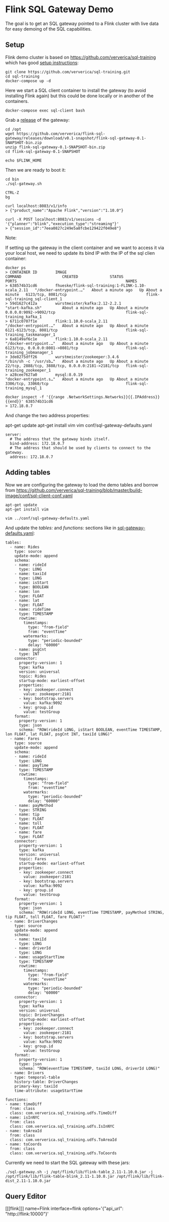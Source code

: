 
# Flink SQL Gateway Demo

The goal is to get an SQL gateway pointed to a Flink cluster with live data for easy demoing of the SQL capabilities.

## Setup

Flink demo cluster is based on https://github.com/ververica/sql-training which has good [setup instructions](https://github.com/ververica/sql-training/wiki/Setting-up-the-Training-Environment):

    git clone https://github.com/ververica/sql-training.git
    cd sql-training
    docker-compose up -d


Here we start a SQL client container to install the gateway (to avoid installing Flink again) but this could be done locally or in another of the containers.

    docker-compose exec sql-client bash

Grab a [release](https://github.com/ververica/flink-sql-gateway/releases) of the gateway:

    cd /opt
    wget https://github.com/ververica/flink-sql-gateway/releases/download/v0.1-snapshot/flink-sql-gateway-0.1-SNAPSHOT-bin.zip
    unzip flink-sql-gateway-0.1-SNAPSHOT-bin.zip
    cd flink-sql-gateway-0.1-SNAPSHOT

    echo $FLINK_HOME

Then we are ready to boot it:

    cd bin
    ./sql-gateway.sh

    CTRL-Z
    bg

    curl localhost:8083/v1/info
    > {"product_name":"Apache Flink","version":"1.10.0"}

    curl -X POST localhost:8083/v1/sessions -d '{"planner":"blink","execution_type":"streaming"}'
    > {"session_id":"7eea0827c249e5a8fcbe129422f049e8"}


Note:

If setting up the gateway in the client container and we want to access it via your local host, we need to update its bind IP with the IP of the sql clien container:

    docker ps
    > CONTAINER ID        IMAGE                                                COMMAND                  CREATED              STATUS              PORTS                                                NAMES
    > 638574b31cd6        fhueske/flink-sql-training:1-FLINK-1.10-scala_2.11   "/docker-entrypoint.…"   About a minute ago   Up About a minute   6123/tcp, 8081/tcp                                   flink-sql-training_sql-client_1
    > 59d1627c412a        wurstmeister/kafka:2.12-2.2.1                        "start-kafka.sh"         About a minute ago   Up About a minute   0.0.0.0:9092->9092/tcp                               flink-sql-training_kafka_1
    > 6711c0707f1e        flink:1.10.0-scala_2.11                              "/docker-entrypoint.…"   About a minute ago   Up About a minute   6121-6123/tcp, 8081/tcp                              flink-sql-training_taskmanager_1
    > 6a8149af6c1e        flink:1.10.0-scala_2.11                              "/docker-entrypoint.…"   About a minute ago   Up About a minute   6123/tcp, 0.0.0.0:8081->8081/tcp                     flink-sql-training_jobmanager_1
    > 3de8275dff26        wurstmeister/zookeeper:3.4.6                         "/bin/sh -c '/usr/sb…"   About a minute ago   Up About a minute   22/tcp, 2888/tcp, 3888/tcp, 0.0.0.0:2181->2181/tcp   flink-sql-training_zookeeper_1
    > a28cee7627a0        mysql:8.0.19                                         "docker-entrypoint.s…"   About a minute ago   Up About a minute   3306/tcp, 33060/tcp                                  flink-sql-training_mysql_1

    docker inspect -f '{{range .NetworkSettings.Networks}}{{.IPAddress}}{{end}}' 638574b31cd6
    > 172.18.0.7

And change the two address properties:

   apt-get update
   apt-get install vim
   vim conf/sql-gateway-defaults.yaml

    server:
      # The address that the gateway binds itself.
      bind-address: 172.18.0.7
      # The address that should be used by clients to connect to the gateway.
      address: 172.18.0.7


## Adding tables

Now we are configuring the gateway to load the demo tables and borrow from https://github.com/ververica/sql-training/blob/master/build-image/conf/sql-client-conf.yaml

    apt-get update
    apt-get install vim

    vim ../conf/sql-gateway-defaults.yaml

And update the *tables:* and *functions:* sections like in [sql-gateway-defaults.yaml](sql-gateway-defaults.yaml):

    tables:
      - name: Rides
        type: source
        update-mode: append
        schema:
        - name: rideId
          type: LONG
        - name: taxiId
          type: LONG
        - name: isStart
          type: BOOLEAN
        - name: lon
          type: FLOAT
        - name: lat
          type: FLOAT
        - name: rideTime
          type: TIMESTAMP
          rowtime:
            timestamps:
              type: "from-field"
              from: "eventTime"
            watermarks:
              type: "periodic-bounded"
              delay: "60000"
        - name: psgCnt
          type: INT
        connector:
          property-version: 1
          type: kafka
          version: universal
          topic: Rides
          startup-mode: earliest-offset
          properties:
          - key: zookeeper.connect
            value: zookeeper:2181
          - key: bootstrap.servers
            value: kafka:9092
          - key: group.id
            value: testGroup
        format:
          property-version: 1
          type: json
          schema: "ROW(rideId LONG, isStart BOOLEAN, eventTime TIMESTAMP, lon FLOAT, lat FLOAT, psgCnt INT, taxiId LONG)"
      - name: Fares
        type: source
        update-mode: append
        schema:
        - name: rideId
          type: LONG
        - name: payTime
          type: TIMESTAMP
          rowtime:
            timestamps:
              type: "from-field"
              from: "eventTime"
            watermarks:
              type: "periodic-bounded"
              delay: "60000"
        - name: payMethod
          type: STRING
        - name: tip
          type: FLOAT
        - name: toll
          type: FLOAT
        - name: fare
          type: FLOAT
        connector:
          property-version: 1
          type: kafka
          version: universal
          topic: Fares
          startup-mode: earliest-offset
          properties:
          - key: zookeeper.connect
            value: zookeeper:2181
          - key: bootstrap.servers
            value: kafka:9092
          - key: group.id
            value: testGroup
        format:
          property-version: 1
          type: json
          schema: "ROW(rideId LONG, eventTime TIMESTAMP, payMethod STRING, tip FLOAT, toll FLOAT, fare FLOAT)"
      - name: DriverChanges
        type: source
        update-mode: append
        schema:
        - name: taxiId
          type: LONG
        - name: driverId
          type: LONG
        - name: usageStartTime
          type: TIMESTAMP
          rowtime:
            timestamps:
              type: "from-field"
              from: "eventTime"
            watermarks:
              type: "periodic-bounded"
              delay: "60000"
        connector:
          property-version: 1
          type: kafka
          version: universal
          topic: DriverChanges
          startup-mode: earliest-offset
          properties:
          - key: zookeeper.connect
            value: zookeeper:2181
          - key: bootstrap.servers
            value: kafka:9092
          - key: group.id
            value: testGroup
        format:
          property-version: 1
          type: json
          schema: "ROW(eventTime TIMESTAMP, taxiId LONG, driverId LONG)"
      - name: Drivers
        type: temporal-table
        history-table: DriverChanges
        primary-key: taxiId
        time-attribute: usageStartTime

    functions:
    - name: timeDiff
      from: class
      class: com.ververica.sql_training.udfs.TimeDiff
    - name: isInNYC
      from: class
      class: com.ververica.sql_training.udfs.IsInNYC
    - name: toAreaId
      from: class
      class: com.ververica.sql_training.udfs.ToAreaId
    - name: toCoords
      from: class
      class: com.ververica.sql_training.udfs.ToCoords



Currently we need to start the SQL gateway with these jars:

    ./sql-gateway.sh -j /opt/flink/lib/flink-table_2.11-1.10.0.jar -j /opt/flink/lib/flink-table-blink_2.11-1.10.0.jar /opt/flink/lib/flink-dist_2.11-1.10.0.jar

## Query Editor

  [[[flink]]]
    name=Flink
    interface=flink
    options='{"api_url": "http://flink:10000"}'
